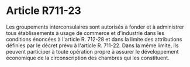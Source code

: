 # Article R711-23

Les groupements interconsulaires sont autorisés à fonder et à administrer tous établissements à usage de commerce et d'industrie dans les conditions énoncées à l'article R. 712-28 et dans la limite des attributions définies par le décret prévu à l'article R. 711-22. Dans la même limite, ils peuvent participer à toute opération propre à assurer le développement économique de la circonscription des chambres qui les constituent.
